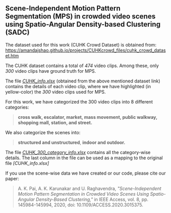 ## Scene-Independent Motion Pattern Segmentation (MPS) in crowded video scenes using Spatio-Angular Density-based Clustering (SADC)

The dataset used for this work (CUHK Crowd Dataset)  is obtained from:
https://amandajshao.github.io/projects/CUHKcrowd_files/cuhk_crowd_dataset.htm

The CUHK dataset contains a total of *474* video clips. Among these, only *300* video clips have ground truth for MPS.

The file *[CUHK_info.xlsx](mps_sadc/CUHK_info.xlsx)* (obtained from the above mentioned dataset link) contains the details of each video clip, where we have highlighted (in yellow-color) the *300* video clips used for MPS.

For this work, we have categorized the 300 video clips into 8 different categories:  
>**cross walk, escalator,  market, mass movement, public walkway, shopping mall, station, and street.**  

We also categorize the scenes into:  
>**structured and unstructured**, **indoor and outdoor.**  

The file *[CUHK_300_category_info.xlsx](mps_sadc/CUHK_300_category_info.xlsx)* contains all the category-wise details. The last column in the file can be used as a mapping to the original file *[CUHK_info.xlsx]*

If you use the scene-wise data we have created or our code, please cite our paper:  
>A. K. Pai, A. K. Karunakar and U. Raghavendra, *"Scene-Independent Motion Pattern Segmentation in Crowded Video Scenes Using Spatio-Angular Density-Based Clustering,"* in IEEE Access, vol. 8, pp. 145984-145994, 2020, doi: 10.1109/ACCESS.2020.3015375.
